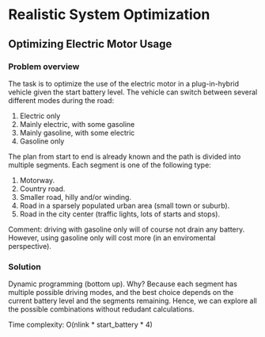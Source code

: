 # Realistic System Optimization

## Optimizing Electric Motor Usage
### Problem overview
The task is to optimize the use of the electric motor in a plug-in-hybrid vehicle given the start battery level. The vehicle can switch between several different modes during the road:

1. Electric only
2. Mainly electric, with some gasoline
3. Mainly gasoline, with some electric
4. Gasoline only

The plan from start to end is already known and the path is divided into multiple segments. Each segment is one of the following type:

1. Motorway.
2. Country road.
3. Smaller road, hilly and/or winding.
4. Road in a sparsely populated urban area (small town or suburb).
5. Road in the city center (traffic lights, lots of starts and stops).

Comment: driving with gasoline only will of course not drain any battery. However, using gasoline only will cost more (in an enviromental perspective). 

### Solution
Dynamic programming (bottom up). Why? Because each segment has multiple possible driving modes, and the best choice depends on the current battery level and the segments remaining. Hence, we can explore all the possible combinations without redudant calculations. 

Time complexity:
O(nlink * start_battery * 4)
